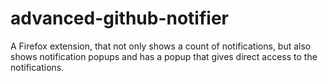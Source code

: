 # advanced-github-notifier
A Firefox extension, that not only shows a count of notifications, but also shows notification popups and has a popup that gives direct access to the notifications.
